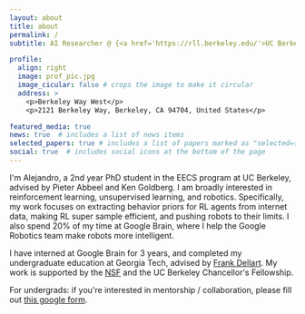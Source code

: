 ```yaml
---
layout: about
title: about
permalink: /
subtitle: AI Researcher @ {<a href='https://rll.berkeley.edu/'>UC Berkeley Robot Learning Lab 🤖</a>, <a href='https://research.google/teams/brain/'>Google Brain 🧠</a>, <a href='https://bair.berkeley.edu/'>BAIR 🐻</a>}.<br>PhD Student advised by <a href='https://people.eecs.berkeley.edu/~pabbeel/'>Pieter Abbeel</a> and <a href='https://goldberg.berkeley.edu/'>Ken Goldberg</a>

profile:
  align: right
  image: prof_pic.jpg
  image_cicular: false # crops the image to make it circular
  address: >
    <p>Berkeley Way West</p>
    <p>2121 Berkeley Way, Berkeley, CA 94704, United States</p>

featured_media: true
news: true  # includes a list of news items
selected_papers: true # includes a list of papers marked as "selected={true}"
social: true  # includes social icons at the bottom of the page
---
```


I'm Alejandro, a 2nd year PhD student in the EECS program at UC Berkeley, advised by Pieter Abbeel and Ken Goldberg. I am broadly interested in reinforcement learning, unsupervised learning, and robotics. Specifically, my work focuses on extracting behavior priors for RL agents from internet data, making RL super sample efficient, and pushing robots to their limits. I also spend 20% of my time at Google Brain, where I help the Google Robotics team make robots more intelligent.

I have interned at Google Brain for 3 years, and completed my undergraduate education at Georgia Tech, advised by <a href='https://dellaert.github.io/'>Frank Dellart</a>. My work is supported by the <a href='https://www.nsfgrfp.org/'>NSF</a> and the UC Berkeley Chancellor's Fellowship.


<span class="font-weight-bold">For undergrads:</span> if you're interested in mentorship / collaboration, please fill out <a href='https://forms.gle/XkMJHQWG7D9GNXtc9'>this google form</a>.
